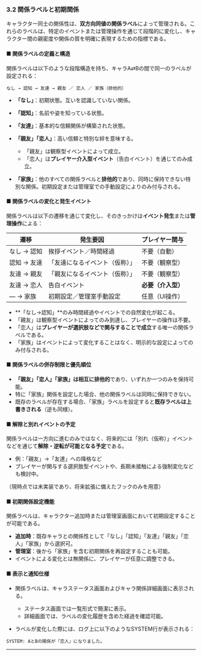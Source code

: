 ### 3.2 関係ラベルと初期関係

キャラクター同士の関係性は、**双方向同値の関係ラベル**によって管理される。これらのラベルは、特定のイベントまたは管理操作を通じて段階的に変化し、キャラクター間の親密度や関係の質を明確に表現するための指標である。

#### ■ 関係ラベルの定義と構造

関係ラベルは以下のような段階構造を持ち、キャラA⇄Bの間で同一のラベルが設定される：

```
なし → 認知 → 友達 → 親友 ／ 恋人 ／ 家族（排他的）
```

* **「なし」**：初期状態。互いを認識していない関係。
* **「認知」**：名前や姿を知っている状態。
* **「友達」**：基本的な信頼関係が構築された状態。
* **「親友」「恋人」**：高い信頼と特別な絆を意味する。

  * 「親友」は観察型イベントによって成立。
  * 「恋人」は**プレイヤー介入型イベント**（告白イベント）を通じてのみ成立。
* **「家族」**：他のすべての関係ラベルと**排他的**であり、同時に保持できない特別な関係。初期設定または管理室での手動設定によりのみ付与される。

#### ■ 関係ラベルの変化と発生イベント

関係ラベルは以下の遷移を通じて変化し、そのきっかけは**イベント発生**または**管理操作**による：

| 遷移      | 発生要因            | プレイヤー関与     |
| ------- | --------------- | ----------- |
| なし → 認知 | 挨拶イベント／時間経過     | 不要（自動）      |
| 認知 → 友達 | 「友達になるイベント（仮称）」 | 不要（観察型）     |
| 友達 → 親友 | 「親友になるイベント（仮称）」 | 不要（観察型）     |
| 友達 → 恋人 | 告白イベント          | **必要（介入型）** |
| ― → 家族  | 初期設定／管理室手動設定    | 任意（UI操作）    |

* \*\*「なし→認知」\*\*のみ時間経過やイベントでの自然変化が起こる。
* 「親友」は観察型イベントによってのみ到達し、プレイヤーの操作は不要。
* 「恋人」は**プレイヤーが選択肢などで関与することで成立**する唯一の関係ラベルである。
* 「家族」はイベントによって変化することはなく、明示的な設定によってのみ付与される。

#### ■ 関係ラベルの併存制限と優先順位

* **「親友」「恋人」「家族」**は**相互に排他的**であり、いずれか一つのみを保持可能。
* 特に「家族」関係を設定した場合、他の関係ラベルは同時に保持できない。
* 既存のラベルが存在する場合、「家族」ラベルを設定すると**既存ラベルは上書きされる**（逆も同様）。

#### ■ 解除と別れイベントの予定

関係ラベルは一方向に進むのみではなく、将来的には「別れ（仮称）」イベントなどを通じて**解除・逆転が可能となる予定**である。

* 例：「親友」→「友達」への降格など
* プレイヤーが関与する選択肢型イベントや、長期未接触による強制変化なども検討中。

（現時点では未実装であり、将来拡張に備えたフックのみを用意）

#### ■ 初期関係設定機能

関係ラベルは、キャラクター追加時または管理室画面において初期設定することが可能である。

* **追加時**：既存キャラとの関係性として「なし」「認知」「友達」「親友」「恋人」「家族」から選択可。
* **管理室**：後から「家族」を含む初期関係を再設定することも可能。
* イベントによる変化とは無関係に、プレイヤーが任意に調整できる。

#### ■ 表示と通知仕様

* 関係ラベルは、キャラステータス画面およびキャラ関係詳細画面に表示される。

  * ステータス画面では一覧形式で簡潔に表示。
  * 詳細画面では、ラベルの変化履歴を含めた経過を確認可能。
* ラベルが変化した際には、ログ上に以下のようなSYSTEM行が表示される：

```
SYSTEM: AとBの関係が『恋人』になりました。
```

---